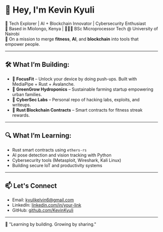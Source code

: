 # 👋 Hey, I'm Kevin Kyuli

🚀 Tech Explorer | AI + Blockchain Innovator | Cybersecurity Enthusiast  
📍 Based in Mlolongo, Kenya | 🧑🏽‍🎓 BSc Microprocessor Tech @ University of Nairobi  
🎯 On a mission to merge **fitness**, **AI**, and **blockchain** into tools that empower people.

---

## 🛠 What I’m Building:
- 🔐 **FocusFit** – Unlock your device by doing push-ups. Built with MediaPipe + Rust + Avalanche.
- 🌿 **GreenGrow Hydroponics** – Sustainable farming startup empowering urban families.
- 🧠 **CyberSec Labs** – Personal repo of hacking labs, exploits, and writeups.
- 🧬 **Rust Blockchain Contracts** – Smart contracts for fitness streak rewards.

---

## 🔍 What I’m Learning:
- Rust smart contracts using `ethers-rs`
- AI pose detection and vision tracking with Python
- Cybersecurity tools (Metasploit, Wireshark, Kali Linux)
- Building secure IoT and productivity systems

---

## 📫 Let's Connect
- Email: [kyulikelvin6@gmail.com](mailto:kyulikelvin6@gmail.com)
- LinkedIn: [linkedin.com/in/your-link](#) <!-- add yours -->
- GitHub: [github.com/KevinKyuli](https://github.com/Cackev)

---

🧠 "Learning by building. Growing by sharing."  

<!--
**Cackev/Cackev** is a ✨ _special_ ✨ repository because its `README.md` (this file) appears on your GitHub profile.

Here are some ideas to get you started:

- 🔭 I’m currently working on ...
- 🌱 I’m currently learning ...
- 👯 I’m looking to collaborate on ...
- 🤔 I’m looking for help with ...
- 💬 Ask me about ...
- 📫 How to reach me: ...
- 😄 Pronouns: ...
- ⚡ Fun fact: ...
-->
